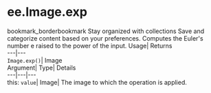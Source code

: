  
#  ee.Image.exp 
bookmark_borderbookmark Stay organized with collections  Save and categorize content based on your preferences. 
Computes the Euler's number e raised to the power of the input. 
Usage| Returns  
---|---  
`Image.exp()`| Image  
Argument| Type| Details  
---|---|---  
this: `value`| Image| The image to which the operation is applied.  
